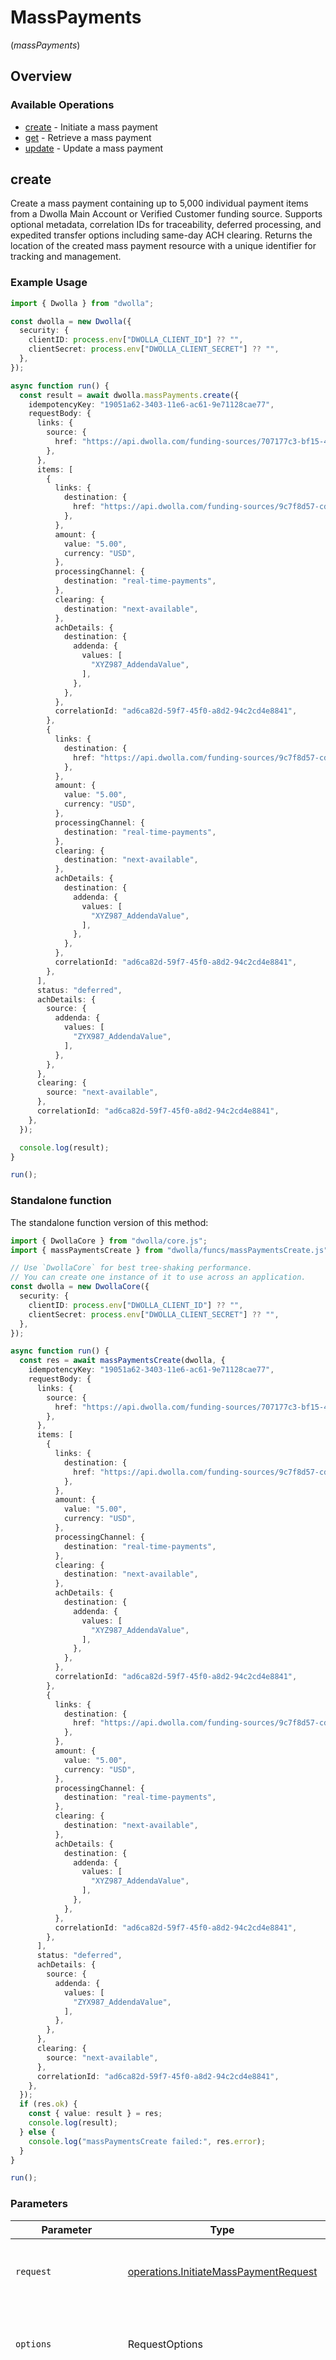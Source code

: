 # MassPayments
(*massPayments*)

## Overview

### Available Operations

* [create](#create) - Initiate a mass payment
* [get](#get) - Retrieve a mass payment
* [update](#update) - Update a mass payment

## create

Create a mass payment containing up to 5,000 individual payment items from a Dwolla Main Account or Verified Customer funding source. Supports optional metadata, correlation IDs for traceability, deferred processing, and expedited transfer options including same-day ACH clearing. Returns the location of the created mass payment resource with a unique identifier for tracking and management.

### Example Usage

<!-- UsageSnippet language="typescript" operationID="initiateMassPayment" method="post" path="/mass-payments" -->
```typescript
import { Dwolla } from "dwolla";

const dwolla = new Dwolla({
  security: {
    clientID: process.env["DWOLLA_CLIENT_ID"] ?? "",
    clientSecret: process.env["DWOLLA_CLIENT_SECRET"] ?? "",
  },
});

async function run() {
  const result = await dwolla.massPayments.create({
    idempotencyKey: "19051a62-3403-11e6-ac61-9e71128cae77",
    requestBody: {
      links: {
        source: {
          href: "https://api.dwolla.com/funding-sources/707177c3-bf15-4e7e-b37c-55c3898d9bf4",
        },
      },
      items: [
        {
          links: {
            destination: {
              href: "https://api.dwolla.com/funding-sources/9c7f8d57-cd45-4e7a-bf7a-914dbd6131db",
            },
          },
          amount: {
            value: "5.00",
            currency: "USD",
          },
          processingChannel: {
            destination: "real-time-payments",
          },
          clearing: {
            destination: "next-available",
          },
          achDetails: {
            destination: {
              addenda: {
                values: [
                  "XYZ987_AddendaValue",
                ],
              },
            },
          },
          correlationId: "ad6ca82d-59f7-45f0-a8d2-94c2cd4e8841",
        },
        {
          links: {
            destination: {
              href: "https://api.dwolla.com/funding-sources/9c7f8d57-cd45-4e7a-bf7a-914dbd6131db",
            },
          },
          amount: {
            value: "5.00",
            currency: "USD",
          },
          processingChannel: {
            destination: "real-time-payments",
          },
          clearing: {
            destination: "next-available",
          },
          achDetails: {
            destination: {
              addenda: {
                values: [
                  "XYZ987_AddendaValue",
                ],
              },
            },
          },
          correlationId: "ad6ca82d-59f7-45f0-a8d2-94c2cd4e8841",
        },
      ],
      status: "deferred",
      achDetails: {
        source: {
          addenda: {
            values: [
              "ZYX987_AddendaValue",
            ],
          },
        },
      },
      clearing: {
        source: "next-available",
      },
      correlationId: "ad6ca82d-59f7-45f0-a8d2-94c2cd4e8841",
    },
  });

  console.log(result);
}

run();
```

### Standalone function

The standalone function version of this method:

```typescript
import { DwollaCore } from "dwolla/core.js";
import { massPaymentsCreate } from "dwolla/funcs/massPaymentsCreate.js";

// Use `DwollaCore` for best tree-shaking performance.
// You can create one instance of it to use across an application.
const dwolla = new DwollaCore({
  security: {
    clientID: process.env["DWOLLA_CLIENT_ID"] ?? "",
    clientSecret: process.env["DWOLLA_CLIENT_SECRET"] ?? "",
  },
});

async function run() {
  const res = await massPaymentsCreate(dwolla, {
    idempotencyKey: "19051a62-3403-11e6-ac61-9e71128cae77",
    requestBody: {
      links: {
        source: {
          href: "https://api.dwolla.com/funding-sources/707177c3-bf15-4e7e-b37c-55c3898d9bf4",
        },
      },
      items: [
        {
          links: {
            destination: {
              href: "https://api.dwolla.com/funding-sources/9c7f8d57-cd45-4e7a-bf7a-914dbd6131db",
            },
          },
          amount: {
            value: "5.00",
            currency: "USD",
          },
          processingChannel: {
            destination: "real-time-payments",
          },
          clearing: {
            destination: "next-available",
          },
          achDetails: {
            destination: {
              addenda: {
                values: [
                  "XYZ987_AddendaValue",
                ],
              },
            },
          },
          correlationId: "ad6ca82d-59f7-45f0-a8d2-94c2cd4e8841",
        },
        {
          links: {
            destination: {
              href: "https://api.dwolla.com/funding-sources/9c7f8d57-cd45-4e7a-bf7a-914dbd6131db",
            },
          },
          amount: {
            value: "5.00",
            currency: "USD",
          },
          processingChannel: {
            destination: "real-time-payments",
          },
          clearing: {
            destination: "next-available",
          },
          achDetails: {
            destination: {
              addenda: {
                values: [
                  "XYZ987_AddendaValue",
                ],
              },
            },
          },
          correlationId: "ad6ca82d-59f7-45f0-a8d2-94c2cd4e8841",
        },
      ],
      status: "deferred",
      achDetails: {
        source: {
          addenda: {
            values: [
              "ZYX987_AddendaValue",
            ],
          },
        },
      },
      clearing: {
        source: "next-available",
      },
      correlationId: "ad6ca82d-59f7-45f0-a8d2-94c2cd4e8841",
    },
  });
  if (res.ok) {
    const { value: result } = res;
    console.log(result);
  } else {
    console.log("massPaymentsCreate failed:", res.error);
  }
}

run();
```

### Parameters

| Parameter                                                                                                                                                                      | Type                                                                                                                                                                           | Required                                                                                                                                                                       | Description                                                                                                                                                                    |
| ------------------------------------------------------------------------------------------------------------------------------------------------------------------------------ | ------------------------------------------------------------------------------------------------------------------------------------------------------------------------------ | ------------------------------------------------------------------------------------------------------------------------------------------------------------------------------ | ------------------------------------------------------------------------------------------------------------------------------------------------------------------------------ |
| `request`                                                                                                                                                                      | [operations.InitiateMassPaymentRequest](../../models/operations/initiatemasspaymentrequest.md)                                                                                 | :heavy_check_mark:                                                                                                                                                             | The request object to use for the request.                                                                                                                                     |
| `options`                                                                                                                                                                      | RequestOptions                                                                                                                                                                 | :heavy_minus_sign:                                                                                                                                                             | Used to set various options for making HTTP requests.                                                                                                                          |
| `options.fetchOptions`                                                                                                                                                         | [RequestInit](https://developer.mozilla.org/en-US/docs/Web/API/Request/Request#options)                                                                                        | :heavy_minus_sign:                                                                                                                                                             | Options that are passed to the underlying HTTP request. This can be used to inject extra headers for examples. All `Request` options, except `method` and `body`, are allowed. |
| `options.retries`                                                                                                                                                              | [RetryConfig](../../lib/utils/retryconfig.md)                                                                                                                                  | :heavy_minus_sign:                                                                                                                                                             | Enables retrying HTTP requests under certain failure conditions.                                                                                                               |

### Response

**Promise\<[operations.InitiateMassPaymentResponse](../../models/operations/initiatemasspaymentresponse.md)\>**

### Errors

| Error Type                                     | Status Code                                    | Content Type                                   |
| ---------------------------------------------- | ---------------------------------------------- | ---------------------------------------------- |
| errors.BadRequestError                         | 400                                            | application/vnd.dwolla.v1.hal+json             |
| errors.InitiateMassPaymentDwollaV1HalJSONError | 403                                            | application/vnd.dwolla.v1.hal+json             |
| errors.APIError                                | 4XX, 5XX                                       | \*/\*                                          |

## get

Retrieve detailed information for a mass payment by its unique identifier. Returns the current processing status (pending, processing, or complete), creation date, metadata, and links to the source funding source and payment items. Use this endpoint to monitor mass payment processing progress and determine when to check individual item results.

### Example Usage

<!-- UsageSnippet language="typescript" operationID="getMassPayment" method="get" path="/mass-payments/{id}" -->
```typescript
import { Dwolla } from "dwolla";

const dwolla = new Dwolla({
  security: {
    clientID: process.env["DWOLLA_CLIENT_ID"] ?? "",
    clientSecret: process.env["DWOLLA_CLIENT_SECRET"] ?? "",
  },
});

async function run() {
  const result = await dwolla.massPayments.get({
    id: "<id>",
  });

  console.log(result);
}

run();
```

### Standalone function

The standalone function version of this method:

```typescript
import { DwollaCore } from "dwolla/core.js";
import { massPaymentsGet } from "dwolla/funcs/massPaymentsGet.js";

// Use `DwollaCore` for best tree-shaking performance.
// You can create one instance of it to use across an application.
const dwolla = new DwollaCore({
  security: {
    clientID: process.env["DWOLLA_CLIENT_ID"] ?? "",
    clientSecret: process.env["DWOLLA_CLIENT_SECRET"] ?? "",
  },
});

async function run() {
  const res = await massPaymentsGet(dwolla, {
    id: "<id>",
  });
  if (res.ok) {
    const { value: result } = res;
    console.log(result);
  } else {
    console.log("massPaymentsGet failed:", res.error);
  }
}

run();
```

### Parameters

| Parameter                                                                                                                                                                      | Type                                                                                                                                                                           | Required                                                                                                                                                                       | Description                                                                                                                                                                    |
| ------------------------------------------------------------------------------------------------------------------------------------------------------------------------------ | ------------------------------------------------------------------------------------------------------------------------------------------------------------------------------ | ------------------------------------------------------------------------------------------------------------------------------------------------------------------------------ | ------------------------------------------------------------------------------------------------------------------------------------------------------------------------------ |
| `request`                                                                                                                                                                      | [operations.GetMassPaymentRequest](../../models/operations/getmasspaymentrequest.md)                                                                                           | :heavy_check_mark:                                                                                                                                                             | The request object to use for the request.                                                                                                                                     |
| `options`                                                                                                                                                                      | RequestOptions                                                                                                                                                                 | :heavy_minus_sign:                                                                                                                                                             | Used to set various options for making HTTP requests.                                                                                                                          |
| `options.fetchOptions`                                                                                                                                                         | [RequestInit](https://developer.mozilla.org/en-US/docs/Web/API/Request/Request#options)                                                                                        | :heavy_minus_sign:                                                                                                                                                             | Options that are passed to the underlying HTTP request. This can be used to inject extra headers for examples. All `Request` options, except `method` and `body`, are allowed. |
| `options.retries`                                                                                                                                                              | [RetryConfig](../../lib/utils/retryconfig.md)                                                                                                                                  | :heavy_minus_sign:                                                                                                                                                             | Enables retrying HTTP requests under certain failure conditions.                                                                                                               |

### Response

**Promise\<[models.MassPayment](../../models/masspayment.md)\>**

### Errors

| Error Type                                         | Status Code                                        | Content Type                                       |
| -------------------------------------------------- | -------------------------------------------------- | -------------------------------------------------- |
| errors.GetMassPaymentForbiddenDwollaV1HalJSONError | 403                                                | application/vnd.dwolla.v1.hal+json                 |
| errors.GetMassPaymentNotFoundDwollaV1HalJSONError  | 404                                                | application/vnd.dwolla.v1.hal+json                 |
| errors.APIError                                    | 4XX, 5XX                                           | \*/\*                                              |

## update

Update the status of a deferred mass payment to control its processing lifecycle. Set status to `pending` to trigger processing and begin fund transfers, or `cancelled` to permanently cancel the mass payment before processing begins. Only applies to mass payments created with deferred status. Returns the updated mass payment resource with the new status.

### Example Usage

<!-- UsageSnippet language="typescript" operationID="updateMassPayment" method="post" path="/mass-payments/{id}" -->
```typescript
import { Dwolla } from "dwolla";

const dwolla = new Dwolla({
  security: {
    clientID: process.env["DWOLLA_CLIENT_ID"] ?? "",
    clientSecret: process.env["DWOLLA_CLIENT_SECRET"] ?? "",
  },
});

async function run() {
  const result = await dwolla.massPayments.update({
    id: "<id>",
    requestBody: {
      status: "pending",
    },
  });

  console.log(result);
}

run();
```

### Standalone function

The standalone function version of this method:

```typescript
import { DwollaCore } from "dwolla/core.js";
import { massPaymentsUpdate } from "dwolla/funcs/massPaymentsUpdate.js";

// Use `DwollaCore` for best tree-shaking performance.
// You can create one instance of it to use across an application.
const dwolla = new DwollaCore({
  security: {
    clientID: process.env["DWOLLA_CLIENT_ID"] ?? "",
    clientSecret: process.env["DWOLLA_CLIENT_SECRET"] ?? "",
  },
});

async function run() {
  const res = await massPaymentsUpdate(dwolla, {
    id: "<id>",
    requestBody: {
      status: "pending",
    },
  });
  if (res.ok) {
    const { value: result } = res;
    console.log(result);
  } else {
    console.log("massPaymentsUpdate failed:", res.error);
  }
}

run();
```

### Parameters

| Parameter                                                                                                                                                                      | Type                                                                                                                                                                           | Required                                                                                                                                                                       | Description                                                                                                                                                                    |
| ------------------------------------------------------------------------------------------------------------------------------------------------------------------------------ | ------------------------------------------------------------------------------------------------------------------------------------------------------------------------------ | ------------------------------------------------------------------------------------------------------------------------------------------------------------------------------ | ------------------------------------------------------------------------------------------------------------------------------------------------------------------------------ |
| `request`                                                                                                                                                                      | [operations.UpdateMassPaymentRequest](../../models/operations/updatemasspaymentrequest.md)                                                                                     | :heavy_check_mark:                                                                                                                                                             | The request object to use for the request.                                                                                                                                     |
| `options`                                                                                                                                                                      | RequestOptions                                                                                                                                                                 | :heavy_minus_sign:                                                                                                                                                             | Used to set various options for making HTTP requests.                                                                                                                          |
| `options.fetchOptions`                                                                                                                                                         | [RequestInit](https://developer.mozilla.org/en-US/docs/Web/API/Request/Request#options)                                                                                        | :heavy_minus_sign:                                                                                                                                                             | Options that are passed to the underlying HTTP request. This can be used to inject extra headers for examples. All `Request` options, except `method` and `body`, are allowed. |
| `options.retries`                                                                                                                                                              | [RetryConfig](../../lib/utils/retryconfig.md)                                                                                                                                  | :heavy_minus_sign:                                                                                                                                                             | Enables retrying HTTP requests under certain failure conditions.                                                                                                               |

### Response

**Promise\<[models.MassPayment](../../models/masspayment.md)\>**

### Errors

| Error Type                                            | Status Code                                           | Content Type                                          |
| ----------------------------------------------------- | ----------------------------------------------------- | ----------------------------------------------------- |
| errors.BadRequestError                                | 400                                                   | application/vnd.dwolla.v1.hal+json                    |
| errors.UpdateMassPaymentForbiddenDwollaV1HalJSONError | 403                                                   | application/vnd.dwolla.v1.hal+json                    |
| errors.UpdateMassPaymentNotFoundDwollaV1HalJSONError  | 404                                                   | application/vnd.dwolla.v1.hal+json                    |
| errors.APIError                                       | 4XX, 5XX                                              | \*/\*                                                 |
